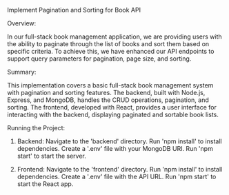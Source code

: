 Implement Pagination and Sorting for Book API

Overview: 

In our full-stack book management application, we are providing users with the ability to paginate through the list of books and sort them based on specific criteria. To achieve this, we have enhanced our API endpoints to support query parameters for pagination, page size, and sorting.

Summary:

This implementation covers a basic full-stack book management system with pagination and sorting features. The backend, built with Node.js, Express, and MongoDB, handles the CRUD operations, pagination, and sorting. The frontend, developed with React, provides a user interface for interacting with the backend, displaying paginated and sortable book lists.

Running the Project:

1. Backend:
   Navigate to the 'backend' directory.
   Run 'npm install' to install dependencies.
   Create a '.env' file with your MongoDB URI.
   Run 'npm start' to start the server.

2. Frontend:
   Navigate to the 'frontend' directory.
   Run 'npm install' to install dependencies.
   Create a '.env' file with the API URL.
   Run 'npm start' to start the React app.
